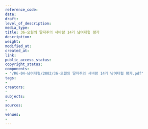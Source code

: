 ```yaml
---
reference_code: 
date: 
draft: 
level_of_description: 
media_type: 
title: 36-오월의 딸자주의 새바람 14기 남여대협 평가
description: 
weight: 
modified_at: 
created_at: 
link: 
public_access_status: 
copyright_status: 
components:
- "/RG-04-남여대협/2002/36-오월의 딸자주의 새바람 14기 남여대협 평가.pdf"
tags:
- 
creators:
- 
subjects:
- 
sources:
- 
venues:
- 
---
```


